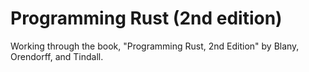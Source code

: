 # Programming Rust (2nd edition)

Working through the book, "Programming Rust, 2nd Edition" by Blany, Orendorff, and Tindall.